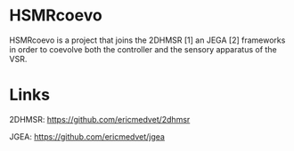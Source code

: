 # HSMRcoevo
HSMRcoevo is a project that joins the 2DHMSR [1] an JEGA [2] frameworks in order to coevolve both the controller and the sensory apparatus of the VSR. 

# Links
2DHMSR: https://github.com/ericmedvet/2dhmsr

JGEA: https://github.com/ericmedvet/jgea
